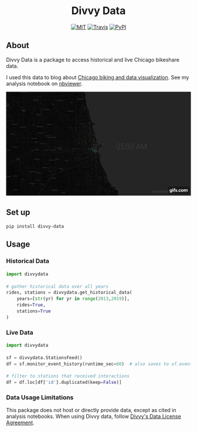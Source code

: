 <div align="center">
  <h1> Divvy Data</h1>
  <a href="https://github.com/chrisluedtke/divvy-data/blob/master/LICENSE"><img alt="MIT" src="https://img.shields.io/github/license/chrisluedtke/divvy-data.svg"></a>
  <a href="https://travis-ci.com/chrisluedtke/divvy-data"><img alt="Travis" src="https://img.shields.io/travis/com/chrisluedtke/divvy-data.svg"></a>
  <a href="https://pypi.python.org/pypi/divvy-data"><img alt="PyPI" src="https://img.shields.io/pypi/v/divvy-data.svg"></a>
</div>

## About

Divvy Data is a package to access historical and live Chicago bikeshare data.

I used this data to blog about [Chicago  biking and data visualization](https://chrisluedtke.github.io/divvy-data.html). See my analysis notebook on [nbviewer](https://nbviewer.jupyter.org/github/chrisluedtke/divvy-data-analysis/blob/master/notebook.ipynb).

![Divvy Data Animation](https://github.com/chrisluedtke/divvy-data/blob/master/img/divvy_day.gif?raw=true)

## Set up
```
pip install divvy-data
```

## Usage
### Historical Data
```python
import divvydata

# gather historical data over all years
rides, stations = divvydata.get_historical_data(
    years=[str(yr) for yr in range(2013,2019)],
    rides=True,
    stations=True
)
```

### Live Data
```python
import divvydata

sf = divvydata.StationsFeed()
df = sf.monitor_event_history(runtime_sec=60)  # also saves to sf.event_history attribute

# filter to stations that received interactions
df = df.loc[df['id'].duplicated(keep=False)]
```

### Data Usage Limitations

This package does not host or directly provide data, except as cited in analysis notebooks. When using Divvy data, follow [Divvy's Data License Agreement](https://www.divvybikes.com/data-license-agreement).
